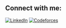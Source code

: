 ## Connect with me:

[![LinkedIn](https://img.shields.io/badge/LinkedIn-Connect-blue)](https://www.linkedin.com/in/اسم-الملف-الشخصي)
[![Codeforces](https://img.shields.io/badge/Codeforces-814-orange)](https://codeforces.com/profile/اسم-المستخدم)
